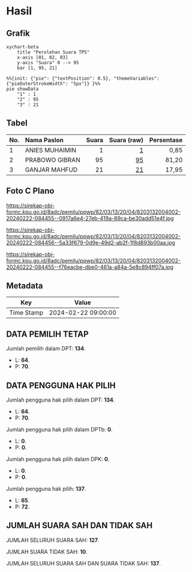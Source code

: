 # Hasil

## Grafik

```mermaid
xychart-beta
    title "Perolehan Suara TPS"
    x-axis [01, 02, 03]
    y-axis "Suara" 0 --> 95
    bar [1, 95, 21]
```

```mermaid
%%{init: {"pie": {"textPosition": 0.5}, "themeVariables": {"pieOuterStrokeWidth": "5px"}} }%%
pie showData
    "1" : 1
    "2" : 95
    "3" : 21
```

## Tabel

| No. | Nama Paslon    | Suara | Suara (raw) | Persentase |
|:--- |:-------------- | -----:| -----------:| ----------:|
| 1   | ANIES MUHAIMIN | 1     | [1][p-1]    | 0,85       |
| 2   | PRABOWO GIBRAN | 95    | [95][p-2]   | 81,20      |
| 3   | GANJAR MAHFUD  | 21    | [21][p-3]   | 17,95      |


[p-1]: https://github.com/gigit-pemilu/pemilu-2024-82-maluku-utara/blob/main/pilpres/hitung-suara/sub/82-maluku-utara/sub/03-halmahera-utara/sub/13-tobelo-barat/sub/2004-birinoa/sub/002-tps/sub/paslon-1.txt
[p-2]: https://github.com/gigit-pemilu/pemilu-2024-82-maluku-utara/blob/main/pilpres/hitung-suara/sub/82-maluku-utara/sub/03-halmahera-utara/sub/13-tobelo-barat/sub/2004-birinoa/sub/002-tps/sub/paslon-2.txt
[p-3]: https://github.com/gigit-pemilu/pemilu-2024-82-maluku-utara/blob/main/pilpres/hitung-suara/sub/82-maluku-utara/sub/03-halmahera-utara/sub/13-tobelo-barat/sub/2004-birinoa/sub/002-tps/sub/paslon-3.txt

## Foto C Plano

https://sirekap-obj-formc.kpu.go.id/8adc/pemilu/ppwp/82/03/13/20/04/8203132004002-20240222-084455--0917a6e4-27eb-419a-89ca-be30add51e4f.jpg

https://sirekap-obj-formc.kpu.go.id/8adc/pemilu/ppwp/82/03/13/20/04/8203132004002-20240222-084456--5a33f679-0d9e-49d2-ab2f-1f8d893b00aa.jpg

https://sirekap-obj-formc.kpu.go.id/8adc/pemilu/ppwp/82/03/13/20/04/8203132004002-20240222-084455--f76eacbe-dbe0-461a-a84a-5e8c894ff07a.jpg


## Metadata

| Key        | Value               |
| ---------- | ------------------- |
| Time Stamp | 2024-02-22 09:00:00 |


## DATA PEMILIH TETAP

Jumlah pemilih dalam DPT: **134**.
 * L: **64**.
 * P: **70**.

## DATA PENGGUNA HAK PILIH

Jumlah pengguna hak pilih dalam DPT: **134**.
 * L: **64**.
 * P: **70**.

Jumlah pengguna hak pilih dalam DPTb: **0**.
 * L: **0**.
 * P: **0**.

Jumlah pengguna hak pilih dalam DPK: **0**.
 * L: **0**.
 * P: **0**.

Jumlah pengguna hak pilih: **137**.
 * L: **65**.
 * P: **72**.

## JUMLAH SUARA SAH DAN TIDAK SAH

JUMLAH SELURUH SUARA SAH: **127**.

JUMLAH SUARA TIDAK SAH: **10**.

JUMLAH SELURUH SUARA SAH DAN SUARA TIDAK SAH: **137**.


